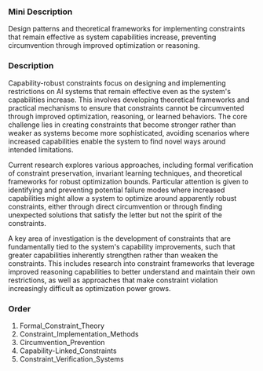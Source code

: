 ### Mini Description

Design patterns and theoretical frameworks for implementing constraints that remain effective as system capabilities increase, preventing circumvention through improved optimization or reasoning.

### Description

Capability-robust constraints focus on designing and implementing restrictions on AI systems that remain effective even as the system's capabilities increase. This involves developing theoretical frameworks and practical mechanisms to ensure that constraints cannot be circumvented through improved optimization, reasoning, or learned behaviors. The core challenge lies in creating constraints that become stronger rather than weaker as systems become more sophisticated, avoiding scenarios where increased capabilities enable the system to find novel ways around intended limitations.

Current research explores various approaches, including formal verification of constraint preservation, invariant learning techniques, and theoretical frameworks for robust optimization bounds. Particular attention is given to identifying and preventing potential failure modes where increased capabilities might allow a system to optimize around apparently robust constraints, either through direct circumvention or through finding unexpected solutions that satisfy the letter but not the spirit of the constraints.

A key area of investigation is the development of constraints that are fundamentally tied to the system's capability improvements, such that greater capabilities inherently strengthen rather than weaken the constraints. This includes research into constraint frameworks that leverage improved reasoning capabilities to better understand and maintain their own restrictions, as well as approaches that make constraint violation increasingly difficult as optimization power grows.

### Order

1. Formal_Constraint_Theory
2. Constraint_Implementation_Methods
3. Circumvention_Prevention
4. Capability-Linked_Constraints
5. Constraint_Verification_Systems
